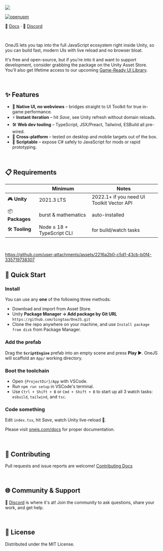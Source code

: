<img src="https://onejs.com/images/OneJS_Banner.jpg">

[![openupm](https://img.shields.io/npm/v/com.singtaa.onejs?label=openupm&registry_uri=https://package.openupm.com)](https://openupm.com/packages/com.singtaa.onejs/)

📄 [Docs](https://onejs.com/docs) · 💬 [Discord](https://discord.gg/dwnYFte6SF)

<br />

OneJS lets you tap into the full JavaScript ecosystem right inside Unity, so you can build fast, modern UIs with live reload and no browser bloat.

It's free and open-source, but if you're into it and want to support development, consider grabbing the package on the Unity Asset Store. You'll also get lifetime access to our upcoming [Game-Ready UI Library](https://onejs.com/game-uis).

<br />

## ✨ Features

* 🧬 **Native UI, no webviews** – bridges straight to UI Toolkit for true in-game performance.
* ⚡ **Instant iteration** – hit *Save*, see Unity refresh without domain reloads.
* 🛠️ **Web dev tooling** – TypeScript, JSX/Preact, Tailwind, ESBuild all pre-wired.
* 📱 **Cross-platform** – tested on desktop and mobile targets out of the box.
* 🧠 **Scriptable** – expose C# safely to JavaScript for mods or rapid prototyping.

<br />

## 📋 Requirements

|                 | Minimum                    | Notes                                             |
|-----------------|----------------------------|---------------------------------------------------|
| 🎮 **Unity**    | 2021.3 LTS                 | 2022.1+ if you need UI Toolkit Vector API         |
| 📦 **Packages** | burst & mathematics        | auto-installed                                    |
| 🛠 **Tooling**  | Node ≥ 18 + TypeScript CLI | for build/watch tasks                             |

<br />

https://github.com/user-attachments/assets/2216a2b0-c5d1-43cb-b0f4-335719738307

## 🚀 Quick Start

### Install

You can use any **one** of the following three methods:

* Download and import from Asset Store.
* Unity **Package Manager → Add package by Git URL** `https://github.com/Singtaa/OneJS.git`
* Clone the repo anywhere on your machine, and use `Install package from disk` from Package Manager.

### Add the prefab

Drag the **`ScriptEngine`** prefab into an empty scene and press **Play ▶️**. OneJS will scaffold an `App/` working directory.

### Boot the toolchain

* Open `{ProjectDir}/App` with VSCode.
* Run `npm run setup` in VSCode's terminal.
* Use `Ctrl + Shift + B` or `Cmd + Shift + B` to start up all 3 watch tasks: `esbuild`, `tailwind`, and `tsc`.

### Code something

Edit `index.tsx`, hit *Save*, watch Unity live-reload 🔄.

Please visit [onejs.com/docs](https://onejs.com/docs/getting-started) for proper documentation.

<br />

## 🤝 Contributing

Pull requests and issue reports are welcome! [Contributing Docs](CONTRIBUTING.md)

<br />

## 🌐 Community & Support

💬 [Discord](https://discord.gg/dwnYFte6SF) is where it's at! Join the community to ask questions, share your work, and get help.

<br />

## 📄 License

Distributed under the MIT License.

